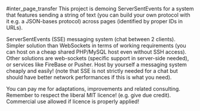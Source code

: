 #inter_page_transfer This project is demoing ServerSentEvents for a system that features sending a string of text 
(you can build your own protocol with it e.g. a JSON-bases protocol)
across pages (identified by proper IDs in URLs).

ServerSentEvents (SSE) messaging system (chat between 2 clients). Simpler solution than WebSockets in terms of working requirements (you can host on a cheap shared PHP/MySQL host even without SSH access). Other solutions are web-sockets (specific support in server-side needed), or services like FireBase or Pusher. Host by yourself a messaging system cheaply and easily! (note that SSE is not strictly needed for a chat but should have better network performances if this is what you need).

You can pay me for adaptations, improvements and related consulting.
Remember to respect the liberal MIT licence! (e.g. give due credit).
Commercial use allowed if licence is properly applied!

